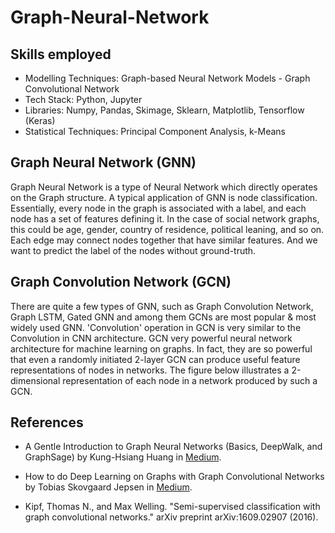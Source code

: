 # Graph-Neural-Network

## Skills employed

* Modelling Techniques: Graph-based Neural Network Models - Graph Convolutional Network
* Tech Stack: Python, Jupyter
* Libraries: Numpy, Pandas, Skimage, Sklearn, Matplotlib, Tensorflow (Keras)
* Statistical Techniques: Principal Component Analysis, k-Means

## Graph Neural Network (GNN)

Graph Neural Network is a type of Neural Network which directly operates on the Graph structure. A typical application of GNN is node classification. Essentially, every node in the graph is associated with a label, and each node has a set of features defining it. In the case of social network graphs, this could be age, gender, country of residence, political leaning, and so on. Each edge may connect nodes together that have similar features. And we want to predict the label of the nodes without ground-truth.

## Graph Convolution Network (GCN)
There are quite a few types of GNN, such as Graph Convolution Network, Graph LSTM, Gated GNN and among them GCNs are most popular & most widely used GNN. 'Convolution' operation in GCN is very similar to the Convolution in CNN architecture. GCN very powerful neural network architecture for machine learning on graphs. In fact, they are so powerful that even a randomly initiated 2-layer GCN can produce useful feature representations of nodes in networks. The figure below illustrates a 2-dimensional representation of each node in a network produced by such a GCN. 

## References
* A Gentle Introduction to Graph Neural Networks (Basics, DeepWalk, and GraphSage) by Kung-Hsiang Huang in [Medium](https://towardsdatascience.com/a-gentle-introduction-to-graph-neural-network-basics-deepwalk-and-graphsage-db5d540d50b3).

* How to do Deep Learning on Graphs with Graph Convolutional Networks by Tobias Skovgaard Jepsen in [Medium](https://towardsdatascience.com/how-to-do-deep-learning-on-graphs-with-graph-convolutional-networks-7d2250723780). 

* Kipf, Thomas N., and Max Welling. "Semi-supervised classification with graph convolutional networks." arXiv preprint arXiv:1609.02907 (2016).
